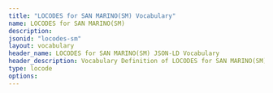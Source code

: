 ```yaml
---
title: "LOCODES for SAN MARINO(SM) Vocabulary"
name: LOCODES for SAN MARINO(SM) 
description: 
jsonid: "locodes-sm"
layout: vocabulary
header_name: LOCODES for SAN MARINO(SM) JSON-LD Vocabulary
header_description: Vocabulary Definition of LOCODES for SAN MARINO(SM) semantics in HTML format. JSON-LD format is available at [locodes-sm.jsonld](/vocabulary/locodes-sm.jsonld)
type: locode
options:
---
```

